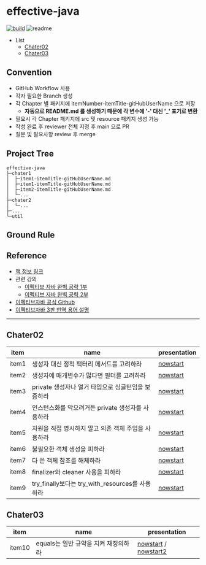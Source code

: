 
# effective-java

[![build](https://github.com/now-start/effective-java/actions/workflows/pages/pages-build-deployment/badge.svg)](https://now-start.github.io/effective-java/)
![readme](https://github.com/now-start/effective-java/actions/workflows/readme.yml/badge.svg)

* List
    * [Chater02](#chater02)
    * [Chater03](#chater03)

## Convention

* GitHub Workflow 사용
* 각자 필요한 Branch 생성
* 각 Chapter 별 패키지에 itemNumber-itemTitle-gitHubUserName 으로 저장
  * **자동으로 README.md 를 생성하기 때문에 각 변수에 '-' 대신 '_' 표기로 변환**
* 필요시 각 Chapter 패키지에 src 및 resource 패키지 생성 가능
* 작성 완료 후 reviewer 전체 지정 후 main 으로 PR
* 질문 및 필요사항 review 후 merge


## Project Tree

```
effective-java
├─chater1
│  ├─item1-itemTitle-gitHubUserName.md
│  ├─item1-itemTitle-gitHubUserName.md
│  ├─item2-itemTitle-gitHubUserName.md
│  └─...
├─chater2
│  └─...
├─...
└─util
```


## Ground Rule


## Reference

* [책 정보 링크](https://www.yes24.com/Product/Goods/65551284)
* 관련 강의
    - [이펙티브 자바 완벽 공략 1부](https://www.inflearn.com/course/%EC%9D%B4%ED%8E%99%ED%8B%B0%EB%B8%8C-%EC%9E%90%EB%B0%94-1)
    - [이펙티브 자바 완벽 공략 2부](https://www.inflearn.com/course/%EC%9D%B4%ED%8E%99%ED%8B%B0%EB%B8%8C-%EC%9E%90%EB%B0%94-2)
* [이펙티브자바 공식 Github](https://github.com/WegraLee/effective-java-3e-source-code)
* [이펙티브자바 3판 번역 용어 설명](https://docs.google.com/document/d/1Nw-_FJKre9x7Uy6DZ0NuAFyYUCjBPCpINxqrP0JFuXk/edit)

---

## Chater02

| item | name | presentation |
|------|------|--------------|
| item1 | 생성자 대신 정적 팩터리 메서드를 고려하라 | [nowstart](https://github.com/now-start/effective-java/blob/main/chater02/item1-생성자%20대신%20정적%20팩터리%20메서드를%20고려하라-nowstart.md) |
| item2 | 생성자에 매개변수가 많다면 필더를 고려하라 | [nowstart](https://github.com/now-start/effective-java/blob/main/chater02/item2-생성자에%20매개변수가%20많다면%20필더를%20고려하라-nowstart.md) |
| item3 | private 생성자나 열거 타입으로 싱글턴임을 보증하라 | [nowstart](https://github.com/now-start/effective-java/blob/main/chater02/item3-private%20생성자나%20열거%20타입으로%20싱글턴임을%20보증하라-nowstart.md) |
| item4 | 인스턴스화를 막으려거든 private 생성자를 사용하라 | [nowstart](https://github.com/now-start/effective-java/blob/main/chater02/item4-인스턴스화를%20막으려거든%20private%20생성자를%20사용하라-nowstart.md) |
| item5 | 자원을 직접 명시하지 말고 의존 객체 주입을 사용하라 | [nowstart](https://github.com/now-start/effective-java/blob/main/chater02/item5-자원을%20직접%20명시하지%20말고%20의존%20객체%20주입을%20사용하라-nowstart.md) |
| item6 | 불필요한 객체 생성을 피하라 | [nowstart](https://github.com/now-start/effective-java/blob/main/chater02/item6-불필요한%20객체%20생성을%20피하라-nowstart.md) |
| item7 | 다 쓴 객체 참조를 해체하라 | [nowstart](https://github.com/now-start/effective-java/blob/main/chater02/item7-다%20쓴%20객체%20참조를%20해체하라-nowstart.md) |
| item8 | finalizer와 cleaner 사용을 피하라 | [nowstart](https://github.com/now-start/effective-java/blob/main/chater02/item8-finalizer와%20cleaner%20사용을%20피하라-nowstart.md) |
| item9 | try_finally보다는 try_with_resources를 사용하라 | [nowstart](https://github.com/now-start/effective-java/blob/main/chater02/item9-try_finally보다는%20try_with_resources를%20사용하라-nowstart.md) |

## Chater03

| item | name | presentation |
|------|------|--------------|
| item10 | equals는 일반 규약을 지켜 재정의하라 | [nowstart](https://github.com/now-start/effective-java/blob/main/chater03/item10-equals는%20일반%20규약을%20지켜%20재정의하라-nowstart.md) / [nowstart2](https://github.com/now-start/effective-java/blob/main/chater03/item10-equals는%20일반%20규약을%20지켜%20재정의하라-nowstart2.md) |
